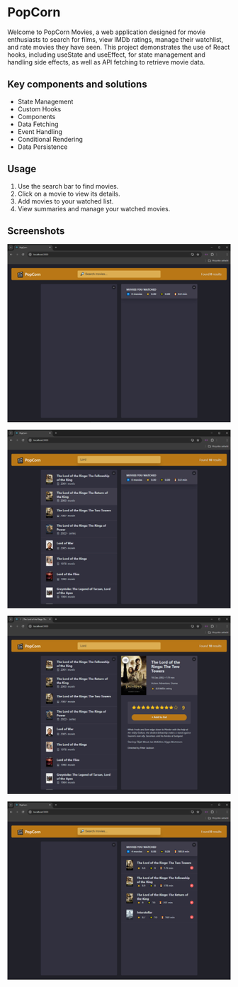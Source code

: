 # PopCorn
Welcome to PopCorn Movies, a web application designed for movie enthusiasts to search for films, view IMDb ratings, manage their watchlist, and rate movies they have seen. This project demonstrates the use of React hooks, including useState and useEffect, for state management and handling side effects, as well as API fetching to retrieve movie data.

## Key components and solutions
- State Management
- Custom Hooks
- Components
- Data Fetching
- Event Handling
- Conditional Rendering
- Data Persistence

## Usage
1. Use the search bar to find movies.
2. Click on a movie to view its details.
3. Add movies to your watched list.
4. View summaries and manage your watched movies.

## Screenshots
![1](public/img/1.jpg)

![2](public/img/2.jpg)

![3](public/img/3.jpg)

![4](public/img/4.jpg)
